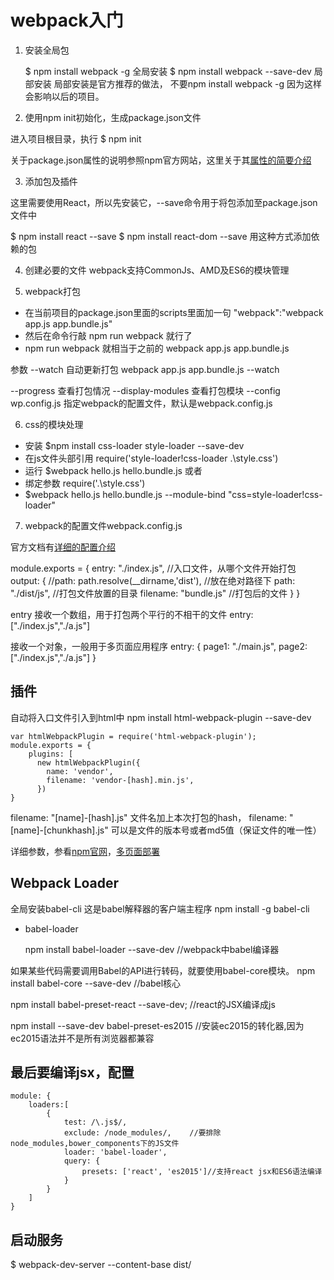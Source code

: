 # webpack入门

1. 安装全局包

   $ npm install webpack -g    全局安装
   $ npm install webpack --save-dev  局部安装
局部安装是官方推荐的做法， 不要npm install webpack -g 因为这样会影响以后的项目。

2. 使用npm init初始化，生成package.json文件

进入项目根目录，执行 $ npm init

关于package.json属性的说明参照npm官方网站，这里关于其[属性的简要介绍](http://www.cnblogs.com/zourong/p/5943224.html)

3. 添加包及插件

这里需要使用React，所以先安装它，--save命令用于将包添加至package.json文件中

   $ npm install react --save
   $ npm install react-dom --save
用这种方式添加依赖的包

4. 创建必要的文件
webpack支持CommonJs、AMD及ES6的模块管理

5. webpack打包
 * 在当前项目的package.json里面的scripts里面加一句 "webpack":"webpack  app.js  app.bundle.js"
 * 然后在命令行敲 npm run webpack 就行了
 * npm run webpack 就相当于之前的 webpack  app.js  app.bundle.js

参数
 --watch 自动更新打包
   webpack  app.js  app.bundle.js --watch

 --progress 查看打包情况
 --display-modules 查看打包模块
 --config wp.config.js 指定webpack的配置文件，默认是webpack.config.js

6. css的模块处理

 * 安装 $npm install css-loader style-loader --save-dev
 * 在js文件头部引用 require('style-loader!css-loader .\style.css')
 * 运行 $webpack hello.js hello.bundle.js
 或者
 * 绑定参数 require('.\style.css')
 * $webpack hello.js hello.bundle.js --module-bind "css=style-loader!css-loader"


7. webpack的配置文件webpack.config.js

官方文档有[详细的配置介绍](https://webpack.js.org/configuration/)

   module.exports = {
     entry: "./index.js",  //入口文件，从哪个文件开始打包
     output: {
       //path: path.resolve(__dirname,'dist'), //放在绝对路径下
       path: "./dist/js",  //打包文件放置的目录
       filename: "bundle.js"                 //打包后的文件
     }
   }


entry 
  接收一个数组，用于打包两个平行的不相干的文件 entry: ["./index.js","./a.js"]
  

  接收一个对象，一般用于多页面应用程序
  entry: {
    page1: "./main.js",
    page2: ["./index.js","./a.js"]
  }

## 插件
自动将入口文件引入到html中
npm install html-webpack-plugin --save-dev

    var htmlWebpackPlugin = require('html-webpack-plugin');
    module.exports = {
        plugins: [
          new htmlWebpackPlugin({
            name: 'vendor',
            filename: 'vendor-[hash].min.js',
          })
    }

  filename: "[name]-[hash].js"  文件名加上本次打包的hash，
  filename: "[name]-[chunkhash].js"  可以是文件的版本号或者md5值（保证文件的唯一性）

详细参数，参看[npm官网](https://www.npmjs.com/package/html-webpack-plugin)，[多页面部署](http://www.cnblogs.com/sunflowerGIS/p/6820912.html)

## Webpack Loader

全局安装babel-cli 这是babel解释器的客户端主程序
    npm install -g babel-cli

* babel-loader

    npm install babel-loader --save-dev  //webpack中babel编译器

如果某些代码需要调用Babel的API进行转码，就要使用babel-core模块。
npm install babel-core --save-dev  //babel核心

npm install babel-preset-react --save-dev;  //react的JSX编译成js

npm install --save-dev babel-preset-es2015 //安装ec2015的转化器,因为ec2015语法并不是所有浏览器都兼容

## 最后要编译jsx，配置

    module: {
        loaders:[
            {
                test: /\.js$/,
                exclude: /node_modules/,    //要排除node_modules,bower_components下的JS文件
                loader: 'babel-loader',
                query: {
                    presets: ['react', 'es2015']//支持react jsx和ES6语法编译
                }
            }
        ]
    }

## 启动服务

$ webpack-dev-server --content-base dist/